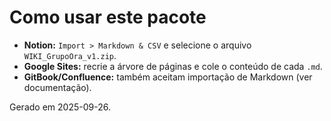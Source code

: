 # Como usar este pacote

- **Notion:** `Import > Markdown & CSV` e selecione o arquivo `WIKI_GrupoOra_v1.zip`.  
- **Google Sites:** recrie a árvore de páginas e cole o conteúdo de cada `.md`.  
- **GitBook/Confluence:** também aceitam importação de Markdown (ver documentação).

Gerado em 2025-09-26.

